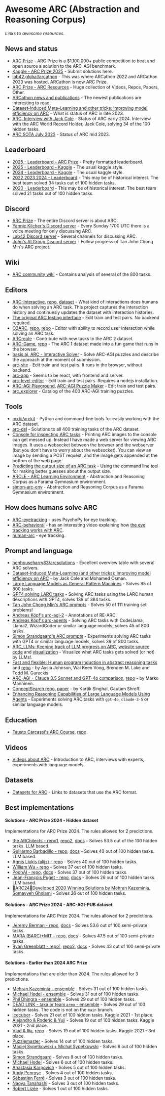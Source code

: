# Awesome ARC (Abstraction and Reasoning Corpus)

*Links to awesome resources.* 

## News and status

* [ARC Prize](https://arcprize.org/) - ARC Prize is a $1,100,000+ public competition to beat and open source a solution to the ARC-AGI benchmark.
* [Kaggle - ARC Prize 2025](https://www.kaggle.com/competitions/arc-prize-2025) - Submit solutions here.
* [lab42.global/arcathon](https://lab42.global/arcathon/) - This was where ARCathon 2022 and ARCathon 2023 was hosted. ARCathon is now ARC Prize.
* [ARC Prize - ARC Resources](https://docs.google.com/spreadsheets/d/1fR4cgjY1kNKN_dxiidBQbyT6Gv7_Ko7daKOjlYojwTY/edit?gid=658867951#gid=658867951) - Huge collection of Videos, Repos, Papers, Other.
* [ARCathon news and publications](https://lab42.global/arcathon/updates/) - The newest publications are interesting to read.
* [Dataset-Induced Meta-Learning and other tricks: Improving model efficiency on ARC](https://lab42.global/community-post-model-efficiency/) - What is status of ARC in late 2023.
* [ARC: Interview with Jack Cole](https://lab42.global/community-interview-jack-cole/) - Status of ARC early 2024. Interview with the ARC World Record Holder, Jack Cole, solving 34 of the 100 hidden tasks.
* [ARC SOTA July 2023](https://lab42.global/community-2023-july-arc-sota/) - Status of ARC mid 2023.

## Leaderboard

* [2025 - Leaderboard - ARC Prize](https://arcprize.org/leaderboard) - Pretty formatted leaderboard.
* [2025 - Leaderboard - Kaggle](https://www.kaggle.com/competitions/arc-prize-2025/leaderboard) - The usual kaggle style. 
* [2024 - Leaderboard - Kaggle](https://www.kaggle.com/competitions/arc-prize-2024/leaderboard) - The usual kaggle style. 
* [2022,2023,2024 - Leaderboard](https://lab42.global/arcathon/leaderboard/) - This may be of historical interest. The best team solved 34 tasks out of 100 hidden tasks. 
* [2020 - Leaderboard](https://www.kaggle.com/competitions/abstraction-and-reasoning-challenge/leaderboard) - This may be of historical interest. The best team solved 21 tasks out of 100 hidden tasks.

## Discord

* [ARC Prize](https://discord.gg/9b77dPAmcA) - The entire Discord server is about ARC.
* [Yannic Kilcher's Discord server](https://ykilcher.com/discord) - Every Sunday 1700 UTC there is a voice meeting for only discussing ARC.
* [Lab42 Discord server](https://discord.gg/waRCYPEc6C) - Several channels for discussing ARC.
* [John's AI Group Discord server](https://discord.gg/bzp87AHJy5) - Follow progress of Tan John Chong Min's ARC project.


## Wiki

* [ARC community wiki](https://github.com/arc-community/arc/wiki) - Contains analysis of several of the 800 tasks.


## Editors

* [ARC-Interactive](https://neoneye.github.io/arc/), [repo](https://github.com/neoneye/ARC-Interactive), [dataset](https://github.com/neoneye/ARC-Interactive-History-Dataset) - What kind of interactions does humans do when solving an ARC task. This project captures the interaction history and continuesly updates the dataset with interaction histories.
* [The original ARC testing interface](https://github.com/fchollet/ARC-AGI/tree/master/apps) - Edit train and test pairs. No backend required.
* [O2ARC](https://o2arc.com/), [repo](https://github.com/GIST-DSLab/O2ARC_V2), [repo](https://github.com/KSB21ST/MINI-ARC/) - Editor with ability to record user interaction while solving an ARC task.
* [ARCreate](https://arc-editor.lab42.global/) - Contribute with new tasks to the ARC 2 dataset.
* [ARC-Game](https://volotat.github.io/ARC-Game/), [repo](https://github.com/volotat/ARC-Game) - The ARC 1 dataset made into a fun game that runs in the browser.
* [basis.ai, ARC - Interactive Solver](https://www.basis.ai/arc_interface/solver) - Solve ARC-AGI puzzles and describe the approach at the moment of submission.
* [arc-site](https://github.com/victorvikram/arc-site) - Edit train and test pairs. It runs in the browser, without backend.
* [arc-app](https://github.com/victorvikram/arc-app) - Seems to be react, with frontend and server.
* [arc-level-editor](https://github.com/arc-community/arc-level-editor) - Edit train and test pairs. Requires a nodejs installation.
* [ARC-AGI Playground](https://arcplayground.com/), [ARC-AGI Puzzle Maker](https://arc-agi-puzzle-maker.vercel.app/) - Edit train and test pairs.
* [arc_explorer](https://lewish.io/arc-explorer/) - Catalog of the 400 ARC-AGI training puzzles.


## Tools

* [mxbi/arckit](https://github.com/mxbi/arckit) - Python and command-line tools for easily working with the ARC dataset.
* [arc-dsl](https://github.com/michaelhodel/arc-dsl) - Solutions to all 400 training tasks of the ARC dataset.
* [Console for inspecting ARC tasks](https://github.com/neoneye/arc-console) - Printing ARC images to the console can get messed up. Instead I have made a web server for viewing ARC images. It uses a websocket between the browser and the webserver (but you don't have to worry about the websocket). You can view an image by sending a POST request, and the image gets appended at the bottom of the web page.
* [Predicting the output size of an ARC task](https://github.com/neoneye/arc-output-size) - Using the command line tool for making better guesses about the output size.
* [ARCLE - ARC Learning Environment](https://github.com/ConfeitoHS/arcle) - Abstraction and Reasoning Corpus as a Farama Gymnasium environment.
* [simon-arc-env](https://github.com/neoneye/simon-arc-env) - Abstraction and Reasoning Corpus as a Farama Gymnasium environment.

## How does humans solve ARC

* [ARC-eyetracking](https://github.com/lbakst/ARC-eyetracking) - uses PsychoPy for eye tracking.
* [ARC-behavioral](https://github.com/ahn-cj/ARC-behavioral) - has an interesting video explaining how [the eye tracking works with ARC](https://github.com/ahn-cj/ARC-behavioral/blob/main/demo/training/mturk_tutorial.mov).
* [human-arc](https://github.com/MichaelPascale/human-arc) - eye tracking.

## Prompt and language

* [henhouseharry83/arcsolutions](https://github.com/henhouseharry83/arcsolutions) - Excellent overview table with several ARC solvers.
* [Dataset-Induced Meta-Learning (and other tricks): Improving model efficiency on ARC](https://lab42.global/community-post-model-efficiency/) - by 
Jack Cole and Mohamed Osman.
* [Large Language Models as General Pattern Machines](https://general-pattern-machines.github.io/) - Solves 85 of 800 tasks.
* [GPT4 solving LARC tasks](https://github.com/evanthebouncy/larc_gpt4) - Solving ARC tasks using the LARC human descriptions with GPT4, solves 139 of 384 tasks.
* [Tan John Chong Min's ARC prompts](https://github.com/tanchongmin/ARC-Challenge) - Solves 50 of 111 training set problems!
* [Andreas Köpf's arc-agi-2](https://github.com/open-thought/arc-agi-2) - Annotations of RE-ARC.
* [Andreas Köpf's arc-agents](https://github.com/andreaskoepf/arc-agents) - Solving ARC tasks with CodeLlama, Llama2, WizardCoder or similar language models, solves 45 of 800 tasks.
* [Simon Strandgaard's ARC prompts](https://github.com/neoneye/arc-prompt) - Experiments solving ARC tasks with GPT4 or similar language models, solves 39 of 800 tasks.
* [ARC_LLMs: Keeping track of LLM progress on ARC](https://github.com/alxndrTL/ARC_LLMs), [website source code](https://github.com/alxndrTL/alxndrTL.github.io/tree/master/ARC) and [visualization](https://alxndrtl.github.io/ARC/) - Visualize what ARC tasks gets solved (or not) by LLMs!.
* [Fast and flexible: Human program induction in abstract reasoning tasks](https://arc-visualizations.github.io/) and [repo](https://github.com/arc-visualizations/arc-visualizations.github.io) - by Aysja Johnson, Wai Keen Vong, Brenden M. Lake and Todd M. Gureckis.
* [ARC-AGI - Claude 3.5 Sonnet and GPT-4o comparison](https://mesokosmos.notion.site/ARC-AGI-Claude-3-5-Sonnet-and-GPT-4o-comparison-1d90907ca1784832a0acc315882b1dc2), [repo](https://github.com/markomanninen/ARC-AGI/tree/master/test) - by Marko Manninen.
* [ConceptSearch repo](https://github.com/kksinghal/concept-search), [paper](https://arxiv.org/abs/2412.07322) - by Kartik Singhal, Gautam Shroff.
* [Enhancing Reasoning Capabilities of Large Language Models Using Agents](https://github.com/asw615/ARC-AGI-Multiagents) - Experiments solving ARC tasks with `gpt-4o`, `claude-3-5` or similar language models.

## Education

* [Fausto Carcassi's ARC Course](https://faustocarcassi.com/arc-course/other_pages/introduction.html), [repo](https://github.com/thelogicalgrammar/arc-course).

## Videos

* [Videos about ARC](https://github.com/neoneye/arc-notes/tree/main/videos%20about%20arc) - Introduction to ARC, interviews with experts, experiments with language models.


## Datasets

* [Datasets for ARC](https://github.com/neoneye/arc-notes/tree/main/datasets) - Links to datasets that use the ARC format.

## Best implementations

#### Solutions - ARC Prize 2024 - Hidden dataset

Implementations for ARC Prize 2024. The rules allowed for 2 predictions.

* [the ARChitects - repo1](https://github.com/da-fr/arc-prize-2024/tree/main), [repo2](https://www.kaggle.com/code/gregkamradt/arc-prize-v8/notebook?scriptVersionId=211457842), [docs](https://github.com/da-fr/arc-prize-2024/blob/main/the_architects.pdf) - Solves 53.5 out of the 100 hidden tasks. LLM based.
* [Guillermo Barbadillo - repo](https://github.com/ironbar/arc24), [docs](https://ironbar.github.io/arc24/05_Solution_Summary/) - Solves 40 out of 100 hidden tasks. LLM based.
* [Agnis Liukis (alijs) - repo](https://www.kaggle.com/code/gregkamradt/arc-prize-2024-solution-4th-place-score-40-811b72) - Solves 40 out of 100 hidden tasks.
* [William Wu - repo](https://www.kaggle.com/code/gregkamradt/small-sample-arc24) - Solves 37 out of 100 hidden tasks.
* [PoohAI - repo](https://www.kaggle.com/code/gregkamradt/arc-prize-2024-8th-place-solution), [docs](https://drive.google.com/file/d/1kTom9M54LVfLbPDQHpGgfUs3y1IYIpy2/view) - Solves 37 out of 100 hidden tasks.
* [Jean-François Puget - repo](https://github.com/jfpuget/ARC-AGI-Challenge-2024), [docs](https://github.com/jfpuget/ARC-AGI-Challenge-2024/blob/main/arc.pdf) - Solves 26 out of 100 hidden tasks. LLM based.
* [🧮ARC24🧠Developed 2020 Winning Solutions by Mehran Kazeminia, Somayyeh Gholami](https://www.kaggle.com/code/mehrankazeminia/3-arc24-developed-2020-winning-solutions) - Solves 26 out of 100 hidden tasks.

#### Solutions - ARC Prize 2024 - ARC-AGI-PUB dataset

Implementations for ARC Prize 2024. The rules allowed for 2 predictions.

* [Jeremy Berman - repo](https://www.kaggle.com/code/jerber/jeremy-arc), [docs](https://jeremyberman.substack.com/p/how-i-got-a-record-536-on-arc-agi) - Solves 53.6 out of 100 semi-private tasks.
* [MARA (BARC)+MIT - repo](https://www.kaggle.com/code/ekinakyurek/my-sub?scriptVersionId=205863014), [docs](https://ekinakyurek.github.io/papers/ttt.pdf) - Solves 47.5 out of 100 semi-private tasks.
* [Ryan Greenblatt - repo1](https://www.kaggle.com/code/rgreenblatt/rg-basic-ported-submission), [repo2](https://github.com/rgreenblatt/arc_draw_more_samples_pub), [docs](https://redwoodresearch.substack.com/p/getting-50-sota-on-arc-agi-with-gpt) - Solves 43 out of 100 semi-private tasks.


#### Solutions - Earlier than 2024 ARC Prize

Implementations that are older than 2024. The rules allowed for 3 predictions.

* [Mehran Kazeminia - ensemble](https://www.kaggle.com/code/mehrankazeminia/arc2023-end-to-end-v7) - Solves 31 out of 100 hidden tasks.
* [Michael Hodel - ensemble](https://www.kaggle.com/code/michaelhodel/arc-ensemble/notebook) - Solves 31 out of 100 hidden tasks.
* [Phil Dhingra - ensemble](https://www.kaggle.com/code/philipkd/arc-late-submission-1st-and-3rd-place-ensemble) - Solves 29 out of 100 hidden tasks.
* [DEAD LINK - taka or team `armo` - ensemble](https://github.com/tien2020le2020/arc_baseline/tree/arc_tree7) - Solves 29 out of 100 hidden tasks. The code is not on the `main` branch.
* [icecuber](https://github.com/top-quarks/ARC-solution) - Solves 21 out of 100 hidden tasks. Kaggle 2021 - 1st place.
* [Alejandro & Roderic & Yuji](https://github.com/alejandrodemiquel/ARC_Kaggle) - Solves 19 out of 100 hidden tasks. Kaggle 2021 - 2nd place.
* [Vlad & Ilia](https://www.kaggle.com/code/ilialar/3rd-place-end-to-end-solution/notebook), [repo](https://github.com/IliaLarchenko/abstract_reasoning) - Solves 19 out of 100 hidden tasks. Kaggle 2021 - 3rd place.
* [Puzzlemaster](https://github.com/artyompal/kaggle-abstract-reasoning) - Solves 14 out of 100 hidden tasks.
* [Maciej Sypetkowski + Michał Sypetkowski](https://github.com/maciej-sypetkowski/kaggle-arc-solution) - Solves 8 out of 100 hidden tasks.
* [Simon Strandgaard](https://github.com/loda-lang/loda-rust) - Solves 8 out of 100 hidden tasks.
* [Michael Hodel](https://github.com/michaelhodel/arc-dsl) - Solves 6 out of 100 hidden tasks.
* [Anastasia Karpovich](https://www.kaggle.com/code/user189546/5-crop-tasks-by-brute-force) - Solves 5 out of 100 hidden tasks.
* [Andy Penrose](https://www.kaggle.com/code/andypenrose/macro-dsl-for-arc-with-heuristic-search/notebook) - Solves 4 out of 100 hidden tasks.
* [Sébastien Ferré](https://github.com/sebferre/ARC-MDL) - Solves 3 out of 100 hidden tasks.
* [Naoya Tanahashi](https://github.com/Naoism/kaggle_Abstraction_and_Reasoning_Challenge) - Solves 3 out of 100 hidden tasks.
* [Robert Lizée](https://github.com/robertlizee/arc-solver) - Solves 1 out of 100 hidden tasks.
